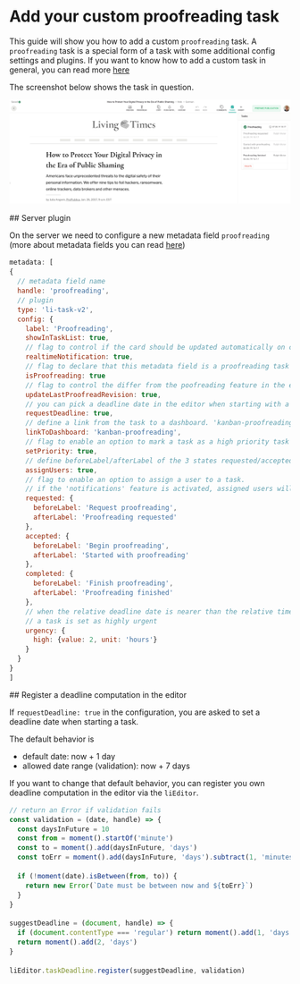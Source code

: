 # Add your custom proofreading task

This guide will show you how to add a custom `proofreading` task. A `proofreading` task is a special form of a task with some additional config settings and plugins. If you want to know how to add a custom task in general, you can read more [here](./add-custom-task.md)

The screenshot below shows the task in question.

![Custom Task](./tasks-images/custom-proofreading-task.png)


## Server plugin

On the server we need to configure a new metadata field `proofreading` (more about metadata fields you can read [here](../reference-docs/server-api/metadata.md))

```js
metadata: [
{
  // metadata field name
  handle: 'proofreading',
  // plugin
  type: 'li-task-v2',
  config: {
    label: 'Proofreading',
    showInTaskList: true,
    // flag to control if the card should be updated automatically on custom dashboard
    realtimeNotification: true,
    // flag to declare that this metadata field is a proofreading task
    isProofreading: true
    // flag to control the differ from the poofreading feature in the editor
    updateLastProofreadRevision: true,
    // you can pick a deadline date in the editor when starting with a task
    requestDeadline: true,
    // define a link from the task to a dashboard. 'kanban-proofreading' is the handle of the dashboard in the editor-config
    linkToDashboard: 'kanban-proofreading',
    // flag to enable an option to mark a task as a high priority task
    setPriority: true,
    // define beforeLabel/afterLabel of the 3 states requested/accepted/completed
    assignUsers: true,
    // flag to enable an option to assign a user to a task.
    // if the 'notifications' feature is activated, assigned users will always get an email/slack/* notification
    requested: {
      beforeLabel: 'Request proofreading',
      afterLabel: 'Proofreading requested'
    },
    accepted: {
      beforeLabel: 'Begin proofreading',
      afterLabel: 'Started with proofreading'
    },
    completed: {
      beforeLabel: 'Finish proofreading',
      afterLabel: 'Proofreading finished'
    },
    // when the relative deadline date is nearer than the relative time in the config,
    // a task is set as highly urgent
    urgency: {
      high: {value: 2, unit: 'hours'}
    }
  }
}
]
```

## Register a deadline computation in the editor

If `requestDeadline: true` in the configuration, you are asked to set a deadline date when starting a task.

The default behavior is
- default date: now + 1 day
- allowed date range (validation): now + 7 days


If you want to change that default behavior, you can register you own deadline computation in the editor via the `liEditor`.

```js
// return an Error if validation fails
const validation = (date, handle) => {
  const daysInFuture = 10
  const from = moment().startOf('minute')
  const to = moment().add(daysInFuture, 'days')
  const toErr = moment().add(daysInFuture, 'days').subtract(1, 'minutes').format('LLL')

  if (!moment(date).isBetween(from, to)) {
    return new Error(`Date must be between now and ${toErr}`)
  }
}

suggestDeadline = (document, handle) => {
  if (document.contentType === 'regular') return moment().add(1, 'days')
  return moment().add(2, 'days')
}

liEditor.taskDeadline.register(suggestDeadline, validation)
```